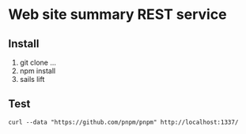 # Web site summary REST service

## Install
1. git clone ...
2. npm install 
3. sails lift

## Test 
```
curl --data "https://github.com/pnpm/pnpm" http://localhost:1337/
```